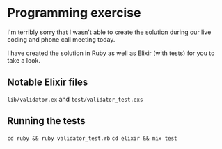 # Programming exercise

I'm terribly sorry that I wasn't able to create the solution during our live coding and phone call meeting today.

I have created the solution in Ruby as well as Elixir (with tests) for you to take a look.

## Notable Elixir files
```lib/validator.ex```
and
```test/validator_test.exs```
## Running the tests
```cd ruby && ruby validator_test.rb```
```cd elixir && mix test```